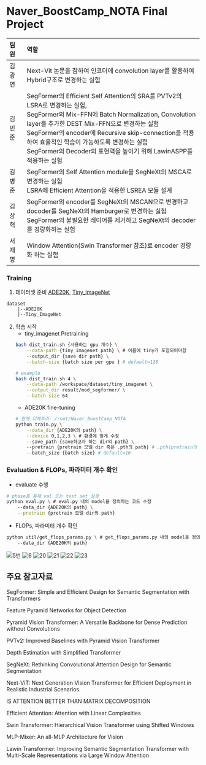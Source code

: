 # Naver_BoostCamp_NOTA Final Project

|  팀원  | 역할 |
|  :---------  | :--------- |
|  김광연  | Next-Vit 논문을 참하여 인코더에 convolution layer를 활용하여 Hybrid구조로 변경하는 실험 |
|  김민준  | SegFormer의 Efficient Self Attention의 SRA를 PVTv2의 LSRA로 변경하는 실험,<br>SegFormer의 Mix-FFN에 Batch Normalization, Convolution layer를 추가한 DEST Mix-FFN으로 변경하는 실험<br>SegFormer의 encoder에 Recursive skip-connection을 적용하여 효율적인 학습이 가능하도록 변경하는 실험<br>SegFormer의 Decoder의 표현력을 높이기 위해 LawinASPP를 적용하는 실험 |
|  김병준  | SegFormer의 Self Attention module을 SegNeXt의 MSCA로 변경하는 실험<br>LSRA에 Efficient Attention을 적용한 LSREA 모듈 설계 |
|  김상혁  | SegFormer의 encoder를 SegNeXt의 MSCAN으로 변경하고 docoder를 SegNeXt의 Hamburger로 변경하는 실험<br>SegFormer의 불필요한 레이어를 제거하고 SegNeXt의 decoder를 경량화하는 실험 |
|  서재명  | Window Attention(Swin Transformer 참조)로 encoder 경량화 하는 실험 |

### Training
1. 데이터셋 준비
[ADE20K](https://groups.csail.mit.edu/vision/datasets/ADE20K/), [Tiny_ImageNet](https://paperswithcode.com/dataset/tiny-imagenet)
```
dataset
    |--ADE20K
    |--Tiny_ImageNet
```

2. 학습 시작
    - tiny_imagenet Pretraining
    ```bash
    bash dist_train.sh {사용하는 gpu 개수} \
        --data-path {tiny_imagenet path} \ # 이름에 tiny가 포함되어야함
        --output_dir {save dir path} \
        --batch-size {batch size per gpu } # default=128

    # example
    bash dist_train.sh 4 \
        --data-path /workspace/dataset/tiny_imagenet \
        --output_dir result/mod_segformer/ \
        --batch-size 64

    ```
    - ADE20K fine-tuning
    ```bash
    # 현재 디렉토리: /root/Naver_BoostCamp_NOTA
    python train.py \
        --data_dir {ADE20K의 path} \
        --device 0,1,2,3 \ # 환경에 맞게 수정 
        --save_path {save하고자 하는 dir의 path} \ 
        --pretrain {pretrain 모델 dir 혹은 .pth의 path} # .pth(pretrain의 output), dir(huggingface의 모델허브에서 제공하는 형태)
        --batch_size {batch size} # default=16
    ```

### Evaluation & FLOPs, 파라미터 개수 확인
- evaluate 수행

```bash
# phase를 통해 val 또는 test set 설정
python eval.py \ # eval.py 내의 model을 정의하는 코드 수정
    --data_dir {ADE20K의 path} \
    --pretrain {pretrain 모델 dir의 path}
```

- FLOPs, 파라미터 개수 확인

```bash
python util/get_flops_params.py \ # get_flops_params.py 내의 model을 정의하는 코드 수정
    --data_dir {ADE20K의 path}
```

![5번](https://user-images.githubusercontent.com/59431433/217443017-fa24917e-f63b-458f-878a-a8d20f21d606.png)
![6](https://user-images.githubusercontent.com/59431433/217443410-86cf320d-dbf4-4100-ac57-32bb51e59114.png)
![20](https://user-images.githubusercontent.com/59431433/217443765-e52a506e-a170-4d9d-9c5c-169956d0fadf.png)
![21](https://user-images.githubusercontent.com/59431433/217443838-6e966b29-a6e4-4e63-8798-7b06e2f25531.png)
![22](https://user-images.githubusercontent.com/59431433/217443528-748c1104-1a7b-46e5-bb03-56477da58132.png)
![23](https://user-images.githubusercontent.com/59431433/217443632-e13abfd0-e57e-4244-b1d6-203ed25c9bd1.png)

## 주요 참고자료

SegFormer: Simple and Efficient Design for Semantic Segmentation with Transformers

Feature Pyramid Networks for Object Detection

Pyramid Vision Transformer: A Versatile Backbone for Dense Prediction without Convolutions

PVTv2: Improved Baselines with Pyramid Vision Transformer

Depth Estimation with Simplified Transformer

SegNeXt: Rethinking Convolutional Attention Design for Semantic Segmentation

Next-ViT: Next Generation Vision Transformer for Efficient Deployment in Realistic Industrial Scenarios

IS ATTENTION BETTER THAN MATRIX DECOMPOSITION

Efficient Attention: Attention with Linear Complexities

Swin Transformer: Hierarchical Vision Transformer using Shifted Windows

MLP-Mixer: An all-MLP Architecture for Vision

Lawin Transformer: Improving Semantic Segmentation Transformer with Multi-Scale Representations via Large Window Attention
